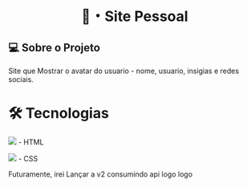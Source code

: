 <h1 align="center">
      🔗・Site Pessoal
</h1>

<h2 align="left">💻 Sobre o Projeto</h2>

<p>
  Site que Mostrar o avatar do usuario - nome, usuario, insigias e redes sociais.
</p>

<h1>🛠 Tecnologias</h1>

<p><img src="https://skillicons.dev/icons?i=html" /> - HTML </p>
<p><img src="https://skillicons.dev/icons?i=css" /> - CSS </p>

<p>
   Futuramente, irei Lançar a v2 consumindo api logo logo
</p>
